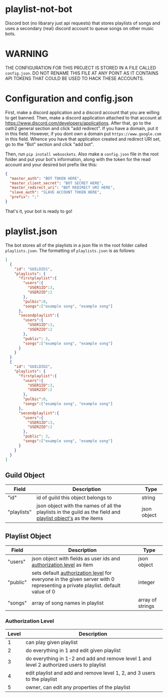 # playlist-not-bot

Discord bot (no libarary just api requests) that stores playlists of songs and uses a secondary (real) discord account to queue songs on other music bots.

# WARNING

THE CONFIGURATION FOR THIS PROJECT IS STORED IN A FILE CALLED `config.json`. DO NOT RENAME THIS FILE AT ANY POINT AS IT CONTAINS API TOKENS THAT COULD BE USED TO HACK THESE ACCOUNTS.

# Configuration and config.json

First, make a discord application and a discord account that you are willing to get banned.
Then, make a discord application attached to that account at https://www.discord.com/developers/applications.
After that, go to the oath2 general section and click "add redirect". If you have a domain, put it in this field. However, if you dont own a domain put `https://www.google.com` in this field.
Whence you have that application created and redirect URI set, go to the "Bot" section and click "add bot".

Then, run `pip install websockets`. Also make a `config.json` file in the root folder and put your bot's information, along with the token for the read account and your desired bot prefix like this:

```json
{
  "master_auth": "BOT TOKEN HERE",
  "master_client_secret": "BOT SECRET HERE",
  "master_redirect_uri": "BOT REDIRECT URI HERE",
  "slave_auth": "SLAVE ACCOUNT TOKEN HERE",
  "prefix": ";"
}
```

That's it, your bot is ready to go!

# playlist.json

The bot stores all of the playlists in a json file in the root folder called `playlists.json`. The formatting of `playlists.json` is as follows:

```json
[
  {
    "id": "GUILDID1",
    "playlists": {
      "firstplaylist":{
        "users":{
          "USER1ID":3,
          "USER2ID":2
        },
        "pulbic":0,
        "songs":["example song", "example song"]
      },
      "secondplaylist":{
        "users":{
          "USER1ID":3,
          "USER2ID":2
        },
        "public": 2,
        "songs":["example song", "example song"]
      }
    }
  }
  {
    "id": "GUILDID2",
    "playlists": {
      "firstplaylist":{
        "users":{
          "USER1ID":3,
          "USER2ID":2
        },
        "pulbic":0,
        "songs":["example song", "example song"]
      },
      "secondplaylist":{
        "users":{
          "USER1ID":3,
          "USER2ID":2
        },
        "public": 2,
        "songs":["example song", "example song"]
      }
    }
  }
]
```

## Guild Object

| Field       | Description                                                                                                                       | Type        |
| ----------- | --------------------------------------------------------------------------------------------------------------------------------- | ----------- |
| "id"        | id of guild this object belongs to                                                                                                | string      |
| "playlists" | json object with the names of all the playlists in the guild as the field and [playlist object's](##playlist-object) as the items | json object |

## Playlist Object

| Field    | Description                                                                                                                                            | Type             |
| -------- | ------------------------------------------------------------------------------------------------------------------------------------------------------ | ---------------- |
| "users"  | json object with fields as user ids and [authorization level](###authorization-level) as item                                                          | json object      |
| "public" | sets default [authorization level](###authorization-level) for everyone in the given server with 0 representing a private playlist. default value of 0 | integer          |
| "songs"  | array of song names in playlist                                                                                                                        | array of strings |

### Authorization Level

| Level | Description                                                                              |
| ----- | ---------------------------------------------------------------------------------------- |
| 1     | can play given playlist                                                                  |
| 2     | do everything in 1 and edit given playlist                                               |
| 3     | do everything in 1-2 and add and remove level 1 and level 2 authorized users to playlist |
| 4     | edit playlist and add and remove level 1, 2, and 3 users to the playlist                 |
| 5     | owner, can edit any properties of the playlist                                           |
